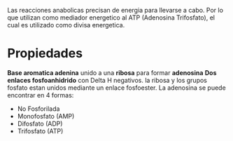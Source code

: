Las reacciones anabolicas precisan de energia para llevarse a cabo. Por lo que utilizan como mediador energetico al ATP (Adenosina Trifosfato), el cual es utilizado como divisa energetica.

# Propiedades
**Base aromatica adenina** unido a una **ribosa** para formar **adenosina**
**Dos enlaces fosfoanhidrido** con Delta H negativos.
la ribosa y los grupos fosfato estan unidos mediante un enlace fosfoester.
La adenosina se puede encontrar en 4 formas:
- No Fosforilada
- Monofosfato (AMP)
- Difosfato (ADP)
- Trifosfato (ATP)